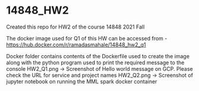 # 14848_HW2

Created this repo for HW2 of the course 14848 2021 Fall

The docker image used for Q1 of this HW can be accessed from - https://hub.docker.com/r/ramadasmahale/14848_hw2_q1 

Docker folder contains contents of the Dockerfile used to create the image along with the python program used to print the required message to the console
HW2_Q1.png -> Screenshot of Hello world message on GCP. Please check the URL for service and project names
HW2_Q2.png -> Screenshot of jupyter notebook on running the MML spark docker container

